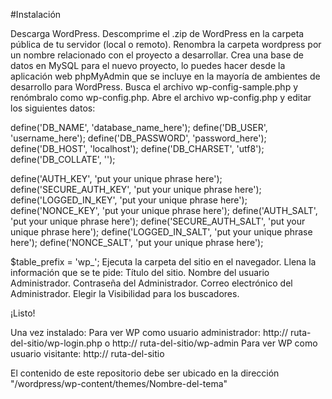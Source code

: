 #Instalación

Descarga WordPress.
Descomprime el .zip de WordPress en la carpeta pública de tu servidor (local o remoto).
Renombra la carpeta wordpress por un nombre relacionado con el proyecto a desarrollar.
Crea una base de datos en MySQL para el nuevo proyecto, lo puedes hacer desde la aplicación web phpMyAdmin que se incluye en la mayoría de ambientes de desarrollo para WordPress.
Busca el archivo wp-config-sample.php y renómbralo como wp-config.php.
Abre el archivo wp-config.php y editar los siguientes datos:

  define('DB_NAME', 'database_name_here');
  define('DB_USER', 'username_here');
  define('DB_PASSWORD', 'password_here');
  define('DB_HOST', 'localhost');
  define('DB_CHARSET', 'utf8');
  define('DB_COLLATE', '');

  define('AUTH_KEY',         'put your unique phrase here');
  define('SECURE_AUTH_KEY',  'put your unique phrase here');
  define('LOGGED_IN_KEY',    'put your unique phrase here');
  define('NONCE_KEY',        'put your unique phrase here');
  define('AUTH_SALT',        'put your unique phrase here');
  define('SECURE_AUTH_SALT', 'put your unique phrase here');
  define('LOGGED_IN_SALT',   'put your unique phrase here');
  define('NONCE_SALT',       'put your unique phrase here');

  $table_prefix  = 'wp_';
Ejecuta la carpeta del sitio en el navegador.
Llena la información que se te pide:
Título del sitio.
Nombre del usuario Administrador.
Contraseña del Administrador.
Correo electrónico del Administrador.
Elegir la Visibilidad para los buscadores.

¡Listo!

Una vez instalado:
Para ver WP como usuario administrador:
http:// ruta-del-sitio/wp-login.php o
http:// ruta-del-sitio/wp-admin
Para ver WP como usuario visitante:
http:// ruta-del-sitio

El contenido de este repositorio debe ser ubicado en la dirección "/wordpress/wp-content/themes/Nombre-del-tema"
